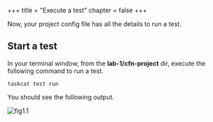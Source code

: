 +++
title = "Execute a test"
chapter = false
+++

Now, your project config file has all the details to run a test.

## Start a test

In your terminal window, from the **lab-1/cfn-project** dir, execute the following command to run a test.

`taskcat test run`

You should see the following output.

![fig1.1](/images/taskcat_execution.gif)
